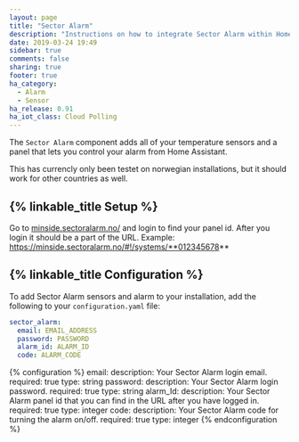 ```yaml
---
layout: page
title: "Sector Alarm"
description: "Instructions on how to integrate Sector Alarm within Home Assistant."
date: 2019-03-24 19:49
sidebar: true
comments: false
sharing: true
footer: true
ha_category:
  - Alarm
  - Sensor
ha_release: 0.91
ha_iot_class: Cloud Polling
---
```


The `Sector Alarm` component adds all of your temperature sensors and a panel that lets you control your alarm from Home Assistant.

This has currencly only been testet on norwegian installations, but it should work for other countries as well.

## {% linkable_title Setup %}

Go to [minside.sectoralarm.no/](https://minside.sectoralarm.no/) and login to find your panel id. After you login it should be a part of the URL. Example: https://minside.sectoralarm.no/#!/systems/**012345678**

## {% linkable_title Configuration %}

To add Sector Alarm sensors and alarm to your installation, add the following to your `configuration.yaml` file:

```yaml
sector_alarm:
  email: EMAIL_ADDRESS
  password: PASSWORD
  alarm_id: ALARM_ID
  code: ALARM_CODE
```

{% configuration %}
email:
  description: Your Sector Alarm login email.
  required: true
  type: string
password:
  description: Your Sector Alarm login password.
  required: true
  type: string
alarm_Id:
  description: Your Sector Alarm panel id that you can find in the URL after you have logged in.
  required: true
  type: integer
code:
  description: Your Sector Alarm code for turning the alarm on/off.
  required: true
  type: integer
{% endconfiguration %}
